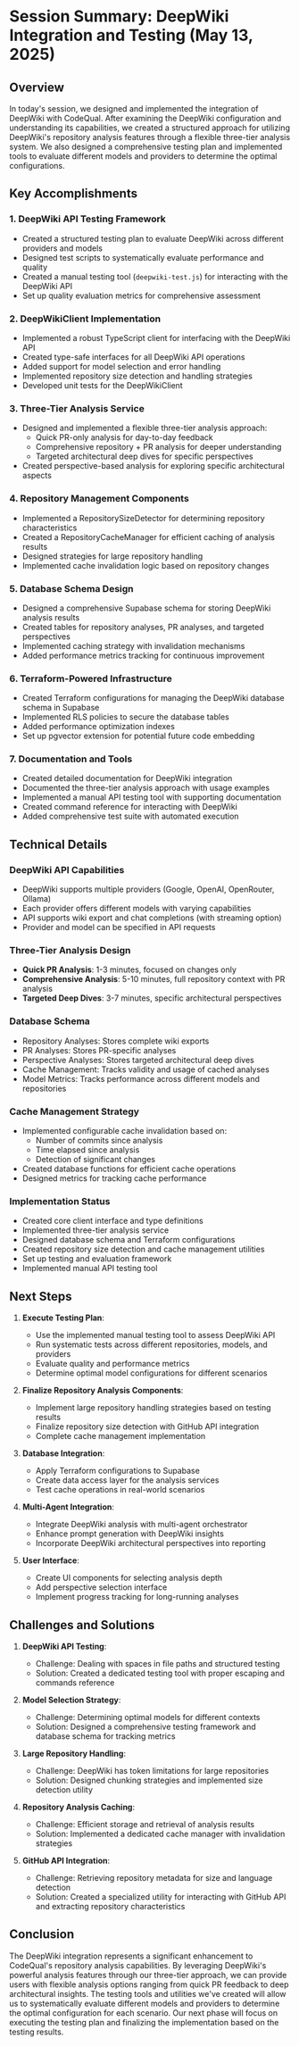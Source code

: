 # Session Summary: DeepWiki Integration and Testing (May 13, 2025)

## Overview

In today's session, we designed and implemented the integration of DeepWiki with CodeQual. After examining the DeepWiki configuration and understanding its capabilities, we created a structured approach for utilizing DeepWiki's repository analysis features through a flexible three-tier analysis system. We also designed a comprehensive testing plan and implemented tools to evaluate different models and providers to determine the optimal configurations.

## Key Accomplishments

### 1. DeepWiki API Testing Framework
- Created a structured testing plan to evaluate DeepWiki across different providers and models
- Designed test scripts to systematically evaluate performance and quality
- Created a manual testing tool (`deepwiki-test.js`) for interacting with the DeepWiki API
- Set up quality evaluation metrics for comprehensive assessment

### 2. DeepWikiClient Implementation
- Implemented a robust TypeScript client for interfacing with the DeepWiki API
- Created type-safe interfaces for all DeepWiki API operations
- Added support for model selection and error handling
- Implemented repository size detection and handling strategies
- Developed unit tests for the DeepWikiClient

### 3. Three-Tier Analysis Service
- Designed and implemented a flexible three-tier analysis approach:
  - Quick PR-only analysis for day-to-day feedback
  - Comprehensive repository + PR analysis for deeper understanding
  - Targeted architectural deep dives for specific perspectives
- Created perspective-based analysis for exploring specific architectural aspects

### 4. Repository Management Components
- Implemented a RepositorySizeDetector for determining repository characteristics
- Created a RepositoryCacheManager for efficient caching of analysis results
- Designed strategies for large repository handling
- Implemented cache invalidation logic based on repository changes

### 5. Database Schema Design
- Designed a comprehensive Supabase schema for storing DeepWiki analysis results
- Created tables for repository analyses, PR analyses, and targeted perspectives
- Implemented caching strategy with invalidation mechanisms
- Added performance metrics tracking for continuous improvement

### 6. Terraform-Powered Infrastructure
- Created Terraform configurations for managing the DeepWiki database schema in Supabase
- Implemented RLS policies to secure the database tables
- Added performance optimization indexes
- Set up pgvector extension for potential future code embedding

### 7. Documentation and Tools
- Created detailed documentation for DeepWiki integration
- Documented the three-tier analysis approach with usage examples
- Implemented a manual API testing tool with supporting documentation
- Created command reference for interacting with DeepWiki
- Added comprehensive test suite with automated execution

## Technical Details

### DeepWiki API Capabilities
- DeepWiki supports multiple providers (Google, OpenAI, OpenRouter, Ollama)
- Each provider offers different models with varying capabilities
- API supports wiki export and chat completions (with streaming option)
- Provider and model can be specified in API requests

### Three-Tier Analysis Design
- **Quick PR Analysis**: 1-3 minutes, focused on changes only
- **Comprehensive Analysis**: 5-10 minutes, full repository context with PR analysis
- **Targeted Deep Dives**: 3-7 minutes, specific architectural perspectives

### Database Schema
- Repository Analyses: Stores complete wiki exports
- PR Analyses: Stores PR-specific analyses
- Perspective Analyses: Stores targeted architectural deep dives
- Cache Management: Tracks validity and usage of cached analyses
- Model Metrics: Tracks performance across different models and repositories

### Cache Management Strategy
- Implemented configurable cache invalidation based on:
  - Number of commits since analysis
  - Time elapsed since analysis
  - Detection of significant changes
- Created database functions for efficient cache operations
- Designed metrics for tracking cache performance

### Implementation Status
- Created core client interface and type definitions
- Implemented three-tier analysis service
- Designed database schema and Terraform configurations
- Created repository size detection and cache management utilities
- Set up testing and evaluation framework
- Implemented manual API testing tool

## Next Steps

1. **Execute Testing Plan**:
   - Use the implemented manual testing tool to assess DeepWiki API
   - Run systematic tests across different repositories, models, and providers
   - Evaluate quality and performance metrics
   - Determine optimal model configurations for different scenarios

2. **Finalize Repository Analysis Components**:
   - Implement large repository handling strategies based on testing results
   - Finalize repository size detection with GitHub API integration
   - Complete cache management implementation

3. **Database Integration**:
   - Apply Terraform configurations to Supabase
   - Create data access layer for the analysis services
   - Test cache operations in real-world scenarios

4. **Multi-Agent Integration**:
   - Integrate DeepWiki analysis with multi-agent orchestrator
   - Enhance prompt generation with DeepWiki insights
   - Incorporate DeepWiki architectural perspectives into reporting

5. **User Interface**:
   - Create UI components for selecting analysis depth
   - Add perspective selection interface
   - Implement progress tracking for long-running analyses

## Challenges and Solutions

1. **DeepWiki API Testing**:
   - Challenge: Dealing with spaces in file paths and structured testing
   - Solution: Created a dedicated testing tool with proper escaping and commands reference

2. **Model Selection Strategy**:
   - Challenge: Determining optimal models for different contexts
   - Solution: Designed a comprehensive testing framework and database schema for tracking metrics

3. **Large Repository Handling**:
   - Challenge: DeepWiki has token limitations for large repositories
   - Solution: Designed chunking strategies and implemented size detection utility

4. **Repository Analysis Caching**:
   - Challenge: Efficient storage and retrieval of analysis results
   - Solution: Implemented a dedicated cache manager with invalidation strategies

5. **GitHub API Integration**:
   - Challenge: Retrieving repository metadata for size and language detection
   - Solution: Created a specialized utility for interacting with GitHub API and extracting repository characteristics

## Conclusion

The DeepWiki integration represents a significant enhancement to CodeQual's repository analysis capabilities. By leveraging DeepWiki's powerful analysis features through our three-tier approach, we can provide users with flexible analysis options ranging from quick PR feedback to deep architectural insights. The testing tools and utilities we've created will allow us to systematically evaluate different models and providers to determine the optimal configuration for each scenario. Our next phase will focus on executing the testing plan and finalizing the implementation based on the testing results.